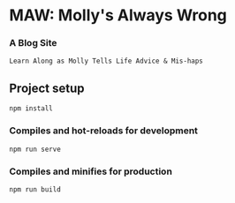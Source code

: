 # MAW: Molly's Always Wrong
### A Blog Site
```
Learn Along as Molly Tells Life Advice & Mis-haps
```

## Project setup
```
npm install
```

### Compiles and hot-reloads for development
```
npm run serve
```

### Compiles and minifies for production
```
npm run build
```
